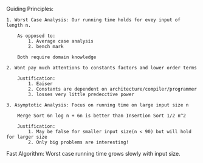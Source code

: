 Guiding Principles: 

    1. Worst Case Analysis: Our running time holds for evey input of length n.

        As opposed to:
            1. Average case analysis
            2. bench mark
        
        Both require domain knowledge

    2. Wont pay much attentions to constants factors and lower order terms

        Justification: 
            1. Eaiser
            2. Constants are dependent on architecture/compiler/programmer
            3. losses very little predecctive power

    3. Asymptotic Analysis: Focus on running time on large input size n

        Merge Sort 6n log n + 6n is better than Insertion Sort 1/2 n^2

        Justification:
            1. May be false for smaller input size(n < 90) but will hold for larger size
            2. Only big problems are interesting!

Fast Algorithm: Worst case running time grows slowly with input size.
